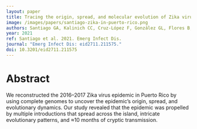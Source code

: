 ```yaml
---
layout: paper
title: Tracing the origin, spread, and molecular evolution of Zika virus, Puerto Rico, 2016–2017
image: /images/papers/santiago-zika-in-puerto-rico.png
authors: Santiago GA, Kalinich CC, Cruz-López F, González GL, Flores B, Hentoff A, Charriez KN, Fauver JR, Adams LE, Sharp TM, Black A, Bedford T, Ellis E, Ellis B, Waterman SH, Paz-Bailey G, Grubaugh ND, Muñoz-Jordán JL.
year: 2021
ref: Santiago et al. 2021. Emerg Infect Dis.
journal: "Emerg Infect Dis: eid2711.211575."
doi: 10.3201/eid2711.211575
---
```


# Abstract

We reconstructed the 2016–2017 Zika virus epidemic in Puerto Rico by using complete genomes to uncover the epidemic’s origin, spread, and evolutionary dynamics. Our study revealed that the epidemic was propelled by multiple introductions that spread across the island, intricate evolutionary patterns, and ≈10 months of cryptic transmission.
